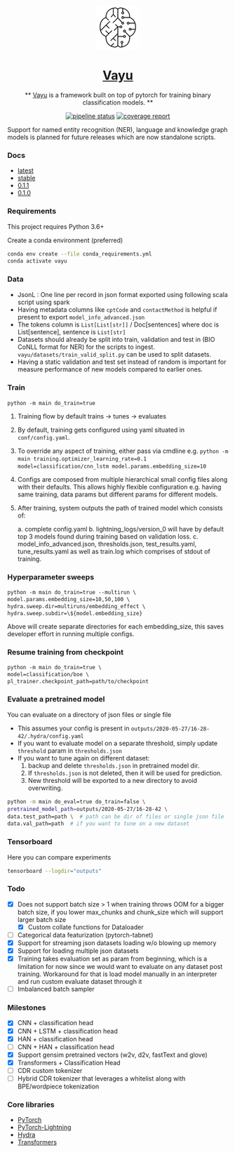 <div align="center">

![Logo](docs/_images/logos/logo_100x100.png)

# [Vayu](https://en.wikipedia.org/wiki/Vayu)

** [Vayu](https://en.wikipedia.org/wiki/Vayu) is a framework built on top of pytorch for training binary classification models. **

[![pipeline status](https://gitlab.qpidhealth.net/qaas/deep-learning/badges/master/pipeline.svg)](https://gitlab.qpidhealth.net/qaas/deep-learning/-/commits/master)
[![coverage report](https://gitlab.qpidhealth.net/qaas/deep-learning/badges/master/coverage.svg)](https://gitlab.qpidhealth.net/qaas/deep-learning/-/commits/master)

</div>




 
 Support for named entity
recognition (NER), language and knowledge graph models is planned for future releases which are now standalone scripts.


### Docs
- [latest](http://10.205.63.29/docs/vayu/latest) 
- [stable](http://10.205.63.29/docs/vayu/stable)
- [0.1.1](http://10.205.63.29/docs/vayu/0.1.1)
- [0.1.0](http://10.205.63.29/docs/vayu/0.1.0)


### Requirements

This project requires Python 3.6+

Create a conda environment (preferred)
```bash
conda env create --file conda_requirements.yml
conda activate vayu
```


### Data
* JsonL : One line per record in json format exported using following scala script using spark
* Having metadata columns like `cptCode` and `contactMethod` is helpful if present to export `model_info_advanced.json`
* The tokens column is `List[List[str]]` / Doc[sentences] where doc is List[sentence], sentence is `List[str]`
* Datasets should already be split into train, validation and test in (BIO CoNLL format for NER) for the scripts to
 ingest. `vayu/datasets/train_valid_split.py` can be used to split datasets.
* Having a static validation and test set instead of random is important for measure performance of new models
 compared to earlier ones. 

### Train

`python -m main do_train=true`
1. Training flow by default trains -> tunes -> evaluates
2. By default, training gets configured using yaml situated in `conf/config.yaml`. 
3. To override any aspect of training, either pass via cmdline e.g. `python -m main training.optimizer_learning_rate=0.1 model=classification/cnn_lstm model.params.embedding_size=10`
4. Configs are composed from multiple hierarchical small config files along with their defaults. This allows highly
 flexible configuration e.g. having same training, data params but different params for different models.
5. After training, system outputs the path of trained model which consists of: 


    a. complete config.yaml
    b. lightning_logs/version_0 will have by default top 3 models found during training based on validation loss.
    c. model_info_advanced.json, thresholds.json, test_results.yaml, tune_results.yaml as well as train.log which
     comprises of stdout of training.

### Hyperparameter sweeps
```
python -m main do_train=true --multirun \ 
model.params.embedding_size=10,50,100 \ 
hydra.sweep.dir=multiruns/embedding_effect \ 
hydra.sweep.subdir=\${model.embedding_size}
```
Above will create separate directories for each embedding_size, this saves developer effort in running multiple configs.
     
### Resume training from checkpoint
```
python -m main do_train=true \
model=classification/boe \
pl_trainer.checkpoint_path=path/to/checkpoint
```

### Evaluate a pretrained model
You can evaluate on a directory of json files or single file
* This assumes your config is present in `outputs/2020-05-27/16-28-42/.hydra/config.yaml`
* If you want to evaluate model on a separate threshold, simply update `threshold` param in `thresholds.json`
* If you want to tune again on different dataset:
    1. backup and delete `thresholds.json` in pretrained model dir.
    2. If `thresholds.json` is not deleted, then it will be used for prediction.
    3. New threshold will be exported to a new directory to avoid overwriting.
```bash
python -m main do_eval=true do_train=false \ 
pretrained_model_path=outputs/2020-05-27/16-28-42 \
data.test_path=path \  # path can be dir of files or single json file
data.val_path=path  # if you want to tune on a new dataset
```



### Tensorboard
Here you can compare experiments 
```bash
tensorboard --logdir="outputs"
```

### Todo
* [x] Does not support batch size > 1 when training throws OOM for a bigger batch size, if you lower max_chunks and
 chunk_size which will support larger batch size
    * [x] Custom collate functions for Dataloader
* [ ] Categorical data featurization (pytorch-tabnet)
* [x] Support for streaming json datasets loading w/o blowing up memory
* [x] Support for loading multiple json datasets
* [x] Training takes evaluation set as param from beginning, which is a limitation for now since we would want to evaluate on any dataset post training. Workaround for that is load model manually in an interpreter and run custom evaluate dataset through it
* [ ] Imbalanced batch sampler
 
### Milestones
- [x] CNN + classification head
- [x] CNN + LSTM + classification head
- [x] HAN + classification head
- [ ] CNN + HAN + classification head
- [x] Support gensim pretrained vectors (w2v, d2v, fastText and glove)
- [x] Transformers + Classification Head
- [ ] CDR custom tokenizer
- [ ] Hybrid CDR tokenizer that leverages a whitelist along with BPE/wordpiece tokenization

### Core libraries
- [PyTorch](https://pytorch.org/docs/stable/index.html)
- [PyTorch-Lightning](https://pytorch-lightning.readthedocs.io/en/latest/)
- [Hydra](https://hydra.cc)
- [Transformers](https://huggingface.co/transformers/index.html)
